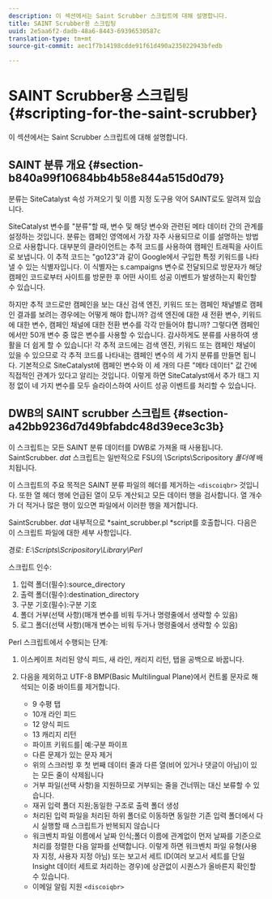 ```yaml
---
description: 이 섹션에서는 Saint Scrubber 스크립트에 대해 설명합니다.
title: SAINT Scrubber용 스크립팅
uuid: 2e5aa6f2-dadb-48a6-8443-69396530587c
translation-type: tm+mt
source-git-commit: aec1f7b14198cdde91f61d490a235022943bfedb

---
```



# SAINT Scrubber용 스크립팅{#scripting-for-the-saint-scrubber}

이 섹션에서는 Saint Scrubber 스크립트에 대해 설명합니다.

## SAINT 분류 개요 {#section-b840a99f10684bb4b58e844a515d0d79}

분류는 SiteCatalyst 속성 가져오기 및 이름 지정 도구용 약어 SAINT로도 알려져 있습니다.

SiteCatalyst 변수를 &quot;분류&quot;할 때, 변수 및 해당 변수와 관련된 메타 데이터 간의 관계를 설정하는 것입니다. 분류는 캠페인 영역에서 가장 자주 사용되므로 이를 설명하는 방법으로 사용합니다. 대부분의 클라이언트는 추적 코드를 사용하여 캠페인 트래픽을 사이트로 보냅니다. 이 추적 코드는 &quot;go123&quot;과 같이 Google에서 구입한 특정 키워드를 나타낼 수 있는 식별자입니다. 이 식별자는 s.campaigns 변수로 전달되므로 방문자가 해당 캠페인 코드로부터 사이트를 방문한 후 어떤 사이트 성공 이벤트가 발생하는지 확인할 수 있습니다.

하지만 추적 코드로만 캠페인을 보는 대신 검색 엔진, 키워드 또는 캠페인 채널별로 캠페인 결과를 보려는 경우에는 어떻게 해야 합니까? 검색 엔진에 대한 새 전환 변수, 키워드에 대한 변수, 캠페인 채널에 대한 전환 변수를 각각 만들어야 합니까? 그렇다면 캠페인에서만 50개 변수 중 많은 변수를 사용할 수 있습니다. 감사하게도 분류를 사용하여 생활을 더 쉽게 할 수 있습니다! 각 추적 코드에는 검색 엔진, 키워드 또는 캠페인 채널이 있을 수 있으므로 각 추적 코드를 나타내는 캠페인 변수의 세 가지 분류를 만들면 됩니다. 기본적으로 SiteCatalyst에 캠페인 변수와 이 세 개의 다른 &quot;메타 데이터&quot; 값 간에 직접적인 관계가 있다고 알리는 것입니다. 이렇게 하면 SiteCatalyst에서 추가 태그 지정 없이 네 가지 변수를 모두 슬라이스하여 사이트 성공 이벤트를 처리할 수 있습니다.

## DWB의 SAINT scrubber 스크립트 {#section-a42bb9236d7d49bfabdc48d39ece3c3b}

이 스크립트는 모든 SAINT 분류 데이터를 DWB로 가져올 때 사용됩니다. SaintScrubber. *dat* 스크립트는 일반적으로 FSU의 \Scripts\Scripository *폴더에* 배치됩니다.

이 스크립트의 주요 목적은 SAINT 분류 파일의 헤더를 제거하는 `<discoiqbr>` 것입니다. 또한 열 헤더 행에 언급된 열이 모두 계산되고 모든 데이터 행을 검사합니다. 열 개수가 더 적거나 많은 행이 있으면 파일에서 이러한 행을 제거합니다.

SaintScrubber. *dat* 내부적으로 *saint_scrubber.pl *script를 호출합니다. 다음은 이 스크립트 파일에 대한 세부 사항입니다.

경로: *E:\Scripts\Scripository\Library\Perl*

스크립트 인수:

1. 입력 폴더(필수):source_directory
1. 출력 폴더(필수):destination_directory
1. 구분 기호(필수):구분 기호
1. 폴더 거부(선택 사항)(매개 변수를 비워 두거나 명령줄에서 생략할 수 있음)
1. 로그 폴더(선택 사항)(매개 변수는 비워 두거나 명령줄에서 생략할 수 있음)

Perl 스크립트에서 수행되는 단계:

1. 이스케이프 처리된 양식 피드, 새 라인, 캐리지 리턴, 탭을 공백으로 바꿉니다.
1. 다음을 제외하고 UTF-8 BMP(Basic Multilingual Plane)에서 컨트롤 문자로 해석되는 이중 바이트를 제거합니다.

   * 9 수평 탭
   * 10개 라인 피드
   * 12 양식 피드
   * 13 캐리지 리턴
   * 파이프 키워드를| 예:구분 파이프
   * 다른 문제가 있는 문자 제거
   * 위의 스크러빙 후 첫 번째 데이터 줄과 다른 열(비어 있거나 댓글이 아님)이 있는 모든 줄이 삭제됩니다
   * 거부 파일(선택 사항)을 지원하므로 거부되는 줄을 건너뛰는 대신 보류할 수 있습니다.
   * 재귀 입력 폴더 지원;동일한 구조로 출력 폴더 생성
   * 처리된 입력 파일을 처리된 하위 폴더로 이동하면 동일한 기존 입력 폴더에서 다시 실행할 때 스크립트가 반복되지 않습니다
   * 워크벤치 파일 이름에서 날짜 인식;폴더 이름에 관계없이 먼저 날짜를 기준으로 처리를 정렬한 다음 알파를 선택합니다. 이렇게 하면 워크벤치 파일 유형(사용자 지정, 사용자 지정 아님) 또는 보고서 세트 ID(여러 보고서 세트를 단일 Insight 데이터 세트로 처리하는 경우)에 상관없이 시퀀스가 올바른지 확인할 수 있습니다.
   * 이메일 알림 지원 `<discoiqbr>`

